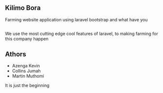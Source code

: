 ## Kilimo Bora

Farming website application using laravel bootstrap and what have you

## 

We use the most cutting edge cool features of laravel, to making farming for this company happen

## Athors

- Azenga Kevin
- Collins Jumah
- Martin Muthomi

It is just the beginning

